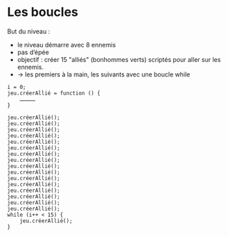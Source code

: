 # Les boucles

But du niveau :
* le niveau démarre avec 8 ennemis
* pas d’épée
* objectif : créer 15 "alliés" (bonhommes verts) scriptés pour aller sur les ennemis.
* → les premiers à la main, les suivants avec une boucle while

```
i = 0;
jeu.créerAllié = function () {
    ……………
}

jeu.créerAllié();
jeu.créerAllié();
jeu.créerAllié();
jeu.créerAllié();
jeu.créerAllié();
jeu.créerAllié();
jeu.créerAllié();
jeu.créerAllié();
jeu.créerAllié();
jeu.créerAllié();
jeu.créerAllié();
jeu.créerAllié();
jeu.créerAllié();
jeu.créerAllié();
jeu.créerAllié();
jeu.créerAllié();
while (i++ < 15) {
    jeu.créerAllié();
}
```